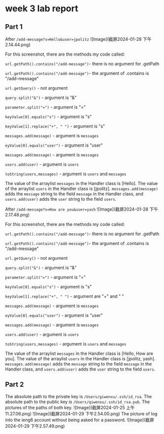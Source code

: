 # week 3 lab report
## Part 1
After `/add-message?s=Hello&user=jpolitz`
![Image](截屏2024-01-28 下午2.14.44.png)

For this screenshot, there are the methods my code called:

`url.getPath().contains("/add-message")`- there is no argument for .getPath

`url.getPath().contains("/add-message")`- the argument of .contains is "/add-message"

`url.getQuery()` - not argument 

`query.split("&")` - argument is "&"

`parameter.split("=")` - argument is "="

`keyValue[0].equals("s")` - argument is "s"

`keyValue[1].replace("+", " ")` - argument is "s"

`messages.add(message)` - argument is `messages`

`eyValue[0].equals("user")` - argument is "user"

`messages.add(message)` - argument is `messages`

`users.add(user)` - argument is `users`

`toString(users,messages)` - argument is `users` and `messages`

The value of the arraylist `messages` in the Handler class is [Hello]. The value of the arraylist `users` in the Handler class is [jpolitz]. 
`messages.add(message)` adds the `message` string to the field `message` in the Handler class, and `users.add(user)` adds the `user` string to the field `users`.

After `/add-message?s=How are you&user=yash`
![Image](截屏2024-01-28 下午2.17.48.png)

For this screenshot, there are the methods my code called:

`url.getPath().contains("/add-message")`- there is no argument for .getPath

`url.getPath().contains("/add-message")`- the argument of .contains is "/add-message"

`url.getQuery()` - not argument 

`query.split("&")` - argument is "&"

`parameter.split("=")` - argument is "="

`keyValue[0].equals("s")` - argument is "s"

`keyValue[1].replace("+", " ")` - argument are "+" and " "

`messages.add(message)` - argument is `messages`

`eyValue[0].equals("user")` - argument is "user"

`messages.add(message)` - argument is `messages`

`users.add(user)` - argument is `users`

`toString(users,messages)` - argument is `users` and `messages`

The value of the arraylist `messages` in the Handler class is [Hello, How are you]. The value of the arraylist `users` in the Handler class is [jpolitz, yash]. 
`messages.add(message)` adds the `message` string to the field `message` in the Handler class, and `users.add(user)` adds the `user` string to the field `users`.

## Part 2
The absolute path to the private key is `/Users/giwenxu/.ssh/id_rsa`. 
The absolute path to the public key is `/Users/qiwenxu/.ssh/id_rsa.pub`.
The pictures of the paths of both key.
![Image](截屏2024-01-25 上午11.27.06.png)
![Image](截屏2024-01-29 下午2.54.00.png)
The picture of log into the ieng6 account without being asked for a password.
![Image](截屏2024-01-29 下午2.57.49.png)


